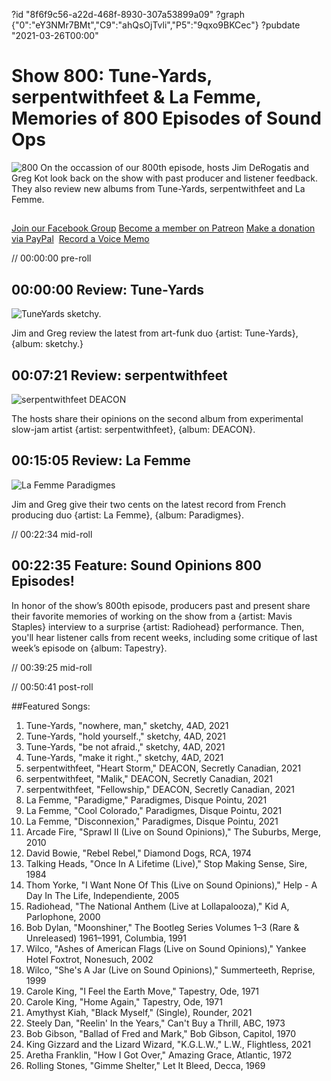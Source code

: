?id "8f6f9c56-a22d-468f-8930-307a53899a09"
?graph {"0":"eY3NMr7BMt","C9":"ahQsOjTvli","P5":"9qxo9BKCec"}
?pubdate "2021-03-26T00:00"
# Show 800: Tune-Yards, serpentwithfeet & La Femme, Memories of 800 Episodes of Sound Ops
![800](https://static.soundopinions.org/images/2021/soundopinions_800.png)
On the occassion of our 800th episode, hosts Jim DeRogatis and Greg Kot look back on the show with past producer and listener feedback. They also review new albums from Tune-Yards, serpentwithfeet and La Femme.

##
[Join our Facebook Group](https://bit.ly/3rozD7u)
[Become a member on Patreon](https://www.patreon.com/soundopinions)
[Make a donation via PayPal](https://bit.ly/36zIhZK) 
[Record a Voice Memo](https://bit.ly/2PaahgL) 



// 00:00:00 pre-roll



## 00:00:00 Review: Tune-Yards

![TuneYards sketchy.](https://static.soundopinions.org/assets/800/012.jpg)

Jim and Greg review the latest from art-funk duo {artist: Tune-Yards}, {album: sketchy.}

## 00:07:21 Review: serpentwithfeet 

![serpentwithfeet DEACON](https://static.soundopinions.org/assets/800/C912.jpg)

The hosts share their opinions on the second album from experimental slow-jam artist {artist: serpentwithfeet}, {album: DEACON}.

## 00:15:05 Review: La Femme

![La Femme Paradigmes](https://static.soundopinions.org/assets/800/P56.jpg)

Jim and Greg give their two cents on the latest record from French producing duo {artist: La Femme}, {album: Paradigmes}.

// 00:22:34 mid-roll

## 00:22:35 Feature: Sound Opinions 800 Episodes!

In honor of the show’s 800th episode, producers past and present share their favorite memories of working on the show from a {artist: Mavis Staples} interview to a surprise {artist: Radiohead} performance. Then, you'll hear listener calls from recent weeks, including some critique of last week’s episode on {album: Tapestry}. 




// 00:39:25 mid-roll

// 00:50:41 post-roll





##Featured Songs:
1. Tune-Yards, "nowhere, man," sketchy, 4AD, 2021
1. Tune-Yards, "hold yourself.," sketchy, 4AD, 2021
1. Tune-Yards, "be not afraid.," sketchy, 4AD, 2021
1. Tune-Yards, "make it right.," sketchy, 4AD, 2021
1. serpentwithfeet, "Heart Storm," DEACON, Secretly Canadian, 2021
1. serpentwithfeet, "Malik," DEACON, Secretly Canadian, 2021
1. serpentwithfeet, "Fellowship," DEACON, Secretly Canadian, 2021
1. La Femme, "Paradigme," Paradigmes, Disque Pointu, 2021
1. La Femme, "Cool Colorado," Paradigmes, Disque Pointu, 2021
1. La Femme, "Disconnexion," Paradigmes, Disque Pointu, 2021
1. Arcade Fire, "Sprawl II (Live on Sound Opinions)," The Suburbs, Merge, 2010
1. David Bowie, "Rebel Rebel," Diamond Dogs, RCA, 1974
1. Talking Heads, "Once In A Lifetime (Live)," Stop Making Sense, Sire, 1984
1. Thom Yorke, "I Want None Of This (Live on Sound Opinions)," Help - A Day In The Life, Independiente, 2005
1. Radiohead, "The National Anthem (Live at Lollapalooza)," Kid A, Parlophone, 2000
1. Bob Dylan, "Moonshiner," The Bootleg Series Volumes 1–3 (Rare & Unreleased) 1961–1991, Columbia, 1991
1. Wilco, "Ashes of American Flags (Live on Sound Opinions)," Yankee Hotel Foxtrot, Nonesuch, 2002
1. Wilco, "She's A Jar (Live on Sound Opinions)," Summerteeth, Reprise, 1999
1. Carole King, "I Feel the Earth Move," Tapestry, Ode, 1971
1. Carole King, "Home Again," Tapestry, Ode, 1971
1. Amythyst Kiah, "Black Myself," (Single), Rounder, 2021
1. Steely Dan, "Reelin' In the Years," Can't Buy a Thrill, ABC, 1973
1. Bob Gibson, "Ballad of Fred and Mark," Bob Gibson, Capitol, 1970
1. King Gizzard and the Lizard Wizard, "K.G.L.W.," L.W., Flightless, 2021
1. Aretha Franklin, "How I Got Over," Amazing Grace, Atlantic, 1972
1. Rolling Stones, "Gimme Shelter," Let It Bleed, Decca, 1969





